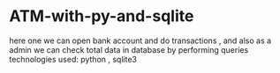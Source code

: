 # ATM-with-py-and-sqlite
here one we can open bank account and do transactions , and also as a admin we can check total data in database by performing queries
technologies used: python , sqlite3
